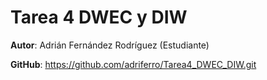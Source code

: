 # Tarea 4 DWEC y DIW

**Autor**: Adrián Fernández Rodríguez (Estudiante)

**GitHub**: https://github.com/adriferro/Tarea4_DWEC_DIW.git